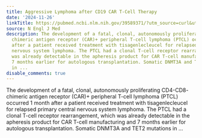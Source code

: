 ```yaml
---
title: Aggressive Lymphoma after CD19 CAR T-Cell Therapy
date: '2024-11-26'
linkTitle: https://pubmed.ncbi.nlm.nih.gov/39589371/?utm_source=curl&utm_medium=rss&utm_campaign=pubmed-2&utm_content=1LIK-026Y9bjRE4xDQ231BSa89BnY4O2Rfi-9WXQd8C31C6cqE&fc=20211015124055&ff=20241126171718&v=2.18.0.post9+e462414
source: N Engl J Med
description: The development of a fatal, clonal, autonomously proliferating CD4-CD8-
  chimeric antigen receptor (CAR)+ peripheral T-cell lymphoma (PTCL) occurred 1 month
  after a patient received treatment with tisagenlecleucel for relapsed primary central
  nervous system lymphoma. The PTCL had a clonal T-cell receptor rearrangement, which
  was already detectable in the apheresis product for CAR T-cell manufacturing and
  7 months earlier for autologous transplantation. Somatic DNMT3A and TET2 mutations
  in ...
disable_comments: true
---
```

The development of a fatal, clonal, autonomously proliferating CD4-CD8- chimeric antigen receptor (CAR)+ peripheral T-cell lymphoma (PTCL) occurred 1 month after a patient received treatment with tisagenlecleucel for relapsed primary central nervous system lymphoma. The PTCL had a clonal T-cell receptor rearrangement, which was already detectable in the apheresis product for CAR T-cell manufacturing and 7 months earlier for autologous transplantation. Somatic DNMT3A and TET2 mutations in ...